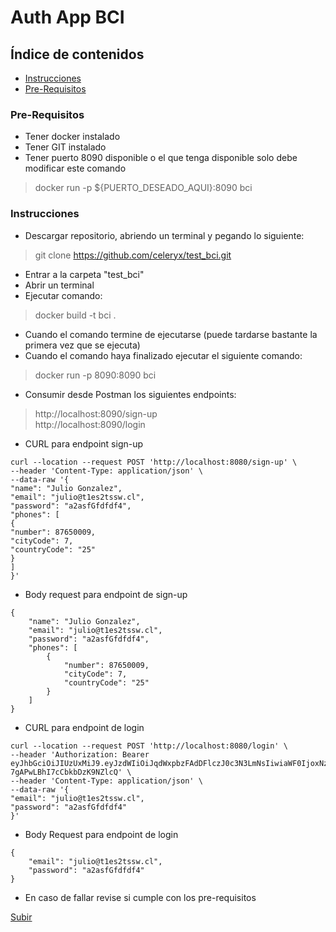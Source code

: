<a name="top"></a>

# Auth App BCI

## Índice de contenidos

* [Instrucciones](#item1)
* [Pre-Requisitos](#item2)

<a name="item2"></a>

### Pre-Requisitos

* Tener docker instalado
* Tener GIT instalado
* Tener puerto 8090 disponible o el que tenga disponible solo debe modificar este comando

> docker run -p ${PUERTO_DESEADO_AQUI}:8090 bci


<a name="item1"></a>

### Instrucciones

* Descargar repositorio, abriendo un terminal y pegando lo siguiente:

> git clone https://github.com/celeryx/test_bci.git

* Entrar a la carpeta "test_bci"
* Abrir un terminal
* Ejecutar comando:

> docker build -t bci .

* Cuando el comando termine de ejecutarse (puede tardarse bastante la primera vez que se ejecuta)
* Cuando el comando haya finalizado ejecutar el siguiente comando:

> docker run -p 8090:8090 bci

* Consumir desde Postman los siguientes endpoints:

> http://localhost:8090/sign-up  
> http://localhost:8090/login

* CURL para endpoint sign-up

```
curl --location --request POST 'http://localhost:8080/sign-up' \
--header 'Content-Type: application/json' \
--data-raw '{
"name": "Julio Gonzalez",
"email": "julio@t1es2tssw.cl",
"password": "a2asfGfdfdf4",
"phones": [
{
"number": 87650009,
"cityCode": 7,
"countryCode": "25"
}
]
}'
```

* Body request para endpoint de sign-up

```
{
    "name": "Julio Gonzalez",
    "email": "julio@t1es2tssw.cl",
    "password": "a2asfGfdfdf4",
    "phones": [
        {
            "number": 87650009,
            "cityCode": 7,
            "countryCode": "25"
        }
    ]
}
```

* CURL para endpoint de login

```
curl --location --request POST 'http://localhost:8080/login' \
--header 'Authorization: Bearer eyJhbGciOiJIUzUxMiJ9.eyJzdWIiOiJqdWxpbzFAdDFlczJ0c3N3LmNsIiwiaWF0IjoxNzAyODM1NTA1LCJleHAiOjE3MDI4MzU4MDV9.AIDZ1GrPrnXP9YkAMuUDVgoUnd1G2j3q5QSHsa_KJF1tlpYNtYU9Y1pTS6Mom-7gAPwLBhI7cCbkbDzK9NZlcQ' \
--header 'Content-Type: application/json' \
--data-raw '{
"email": "julio@t1es2tssw.cl",
"password": "a2asfGfdfdf4"
}'
```

* Body Request para endpoint de login

``` 
{
    "email": "julio@t1es2tssw.cl",
    "password": "a2asfGfdfdf4"
}
```

* En caso de fallar revise si cumple con los pre-requisitos

[Subir](#top)
